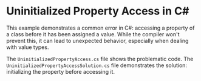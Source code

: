 # Uninitialized Property Access in C#

This example demonstrates a common error in C#: accessing a property of a class before it has been assigned a value.  While the compiler won't prevent this, it can lead to unexpected behavior, especially when dealing with value types. 

The `UninitializedPropertyAccess.cs` file shows the problematic code. The `UninitializedPropertyAccessSolution.cs` file demonstrates the solution: initializing the property before accessing it.